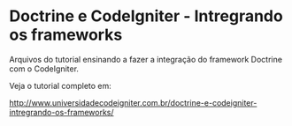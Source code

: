 # Doctrine e CodeIgniter - Intregrando os frameworks

Arquivos do tutorial ensinando a fazer a integração do framework Doctrine com o CodeIgniter.

Veja o tutorial completo em:

http://www.universidadecodeigniter.com.br/doctrine-e-codeigniter-intregrando-os-frameworks/
